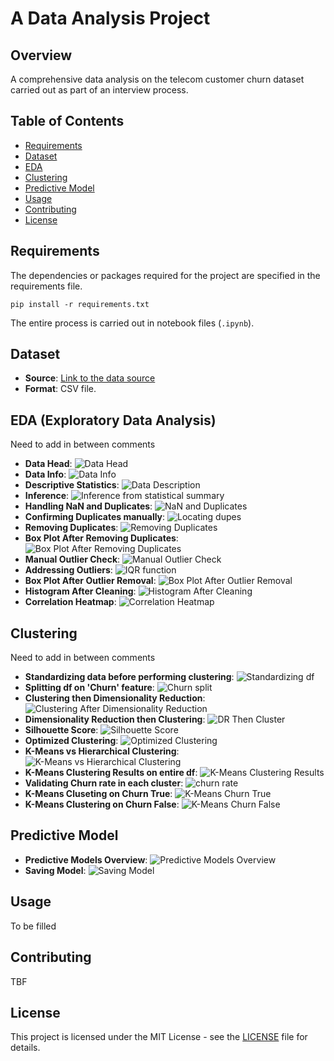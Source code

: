 # A Data Analysis Project

## Overview

A comprehensive data analysis on the telecom customer churn dataset carried out as part of an interview process.

## Table of Contents

- [Requirements](#requirements)
- [Dataset](#dataset)
- [EDA](#eda)
- [Clustering](#clustering)
- [Predictive Model](#predictive-model)
- [Usage](#usage)
- [Contributing](#contributing)
- [License](#license)

## Requirements

The dependencies or packages required for the project are specified in the requirements file.

    pip install -r requirements.txt

The entire process is carried out in notebook files (`.ipynb`).

## Dataset

- **Source**: [Link to the data source](https://www.kaggle.com/datasets/anshulmehtakaggl/cdrcall-details-record-predict-telco-churn)
- **Format**: CSV file.

## EDA (Exploratory Data Analysis)

Need to add in between comments

- **Data Head**: ![Data Head](images/df_head.png)
- **Data Info**: ![Data Info](images/df_info.png)
- **Descriptive Statistics**: ![Data Description](images/df_describe.png)
- **Inference**: ![Inference from statistical summary](images/describe_inference.png)
- **Handling NaN and Duplicates**: ![NaN and Duplicates](images/nan_duplicates.png)
- **Confirming Duplicates manually**: ![Locating dupes](images/loc_dupes.png)
- **Removing Duplicates**: ![Removing Duplicates](images/removing_dupes.png)
- **Box Plot After Removing Duplicates**: ![Box Plot After Removing Duplicates](images/box_plot_after_dupes.png)
- **Manual Outlier Check**: ![Manual Outlier Check](images/manual_outlier_check.png)
- **Addressing Outliers**: ![IQR function](images/iqr_fn_outlier.png)
- **Box Plot After Outlier Removal**: ![Box Plot After Outlier Removal](images/box_plot_after_outlier.png)
- **Histogram After Cleaning**: ![Histogram After Cleaning](images/hist_after_cleaning.png)
- **Correlation Heatmap**: ![Correlation Heatmap](images/corr_heatmap.png)

## Clustering

Need to add in between comments

- **Standardizing data before performing clustering**: ![Standardizing df](images/std_data.png)
- **Splitting df on 'Churn' feature**: ![Churn split](images/churn_split.png)
- **Clustering then Dimensionality Reduction**: ![Clustering After Dimensionality Reduction](images/cluster_then_dr.png)
- **Dimensionality Reduction then Clustering**: ![DR Then Cluster](images/dr_then_cluster.png)
- **Silhouette Score**: ![Silhouette Score](images/silhouette_score.png)
- **Optimized Clustering**: ![Optimized Clustering](images/optim_cluster.png)
- **K-Means vs Hierarchical Clustering**: ![K-Means vs Hierarchical Clustering](images/kmeans_vs_hierarchical.png)
- **K-Means Clustering Results on entire df**: ![K-Means Clustering Results](images/kmeans_entire_df.png)
- **Validating Churn rate in each cluster**: ![churn rate](images/validate_churn_rate.png)
- **K-Means Cluseting on Churn True**: ![K-Means Churn True](images/kmeans_churn_true.png)
- **K-Means Clustering on Churn False**: ![K-Means Churn False](images/kemeans_churn_false.png)

## Predictive Model

- **Predictive Models Overview**: ![Predictive Models Overview](images/predictive_models.png)
- **Saving Model**: ![Saving Model](images/saving_model.png)

## Usage

To be filled

## Contributing

TBF

## License

This project is licensed under the MIT License - see the [LICENSE](LICENSE) file for details.
